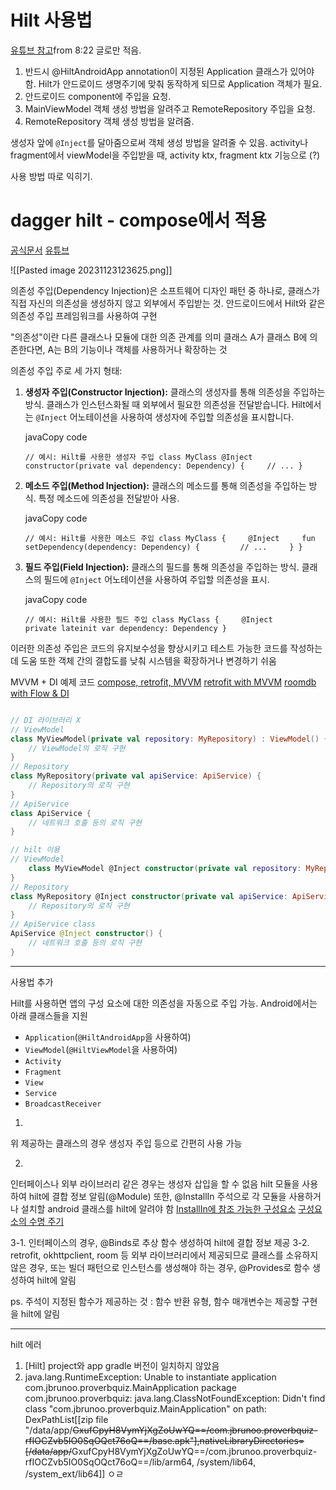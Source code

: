 # Hilt 사용법

[유튜브 참고](https://www.youtube.com/watch?v=wZn-zpwvxCU)from 8:22 글로만 적음.
1. 반드시 @HiltAndroidApp annotation이 지정된 Application 클래스가 있어야 함.
	Hilt가 안드로이드 생명주기에 맞춰 동작하게 되므로 Application 객체가 필요.
2. 안드로이드 component에 주입을 요청.
3. MainViewModel 객체 생성 방법을 알려주고 RemoteRepository 주입을 요청.
4. RemoteRepository 객체 생성 방법을 알려줌.

생성자 앞에 `@Inject`를 달아줌으로써 객체 생성 방법을 알려줄 수 있음.
activity나 fragment에서 viewModel을 주입받을 때, activity ktx, fragment ktx 기능으로 (?)

사용 방법 따로 익히기.

# dagger hilt - compose에서 적용
[공식문서](https://developer.android.com/training/dependency-injection/hilt-android?hl=ko#kotlin)
[유튜브](https://www.youtube.com/watch?v=bbMsuI2p1DQ)

![[Pasted image 20231123123625.png]]

  
의존성 주입(Dependency Injection)은 소프트웨어 디자인 패턴 중 하나로, 클래스가 직접 자신의 의존성을 생성하지 않고 외부에서 주입받는 것. 안드로이드에서 Hilt와 같은 의존성 주입 프레임워크를 사용하여 구현

"의존성"이란 다른 클래스나 모듈에 대한 의존 관계를 의미
클래스 A가 클래스 B에 의존한다면, A는 B의 기능이나 객체를 사용하거나 확장하는 것

의존성 주입 주로 세 가지 형태:

1. **생성자 주입(Constructor Injection):** 클래스의 생성자를 통해 의존성을 주입하는 방식. 클래스가 인스턴스화될 때 외부에서 필요한 의존성을 전달받습니다. Hilt에서는 `@Inject` 어노테이션을 사용하여 생성자에 주입할 의존성을 표시합니다.
    
    javaCopy code
    
    `// 예시: Hilt를 사용한 생성자 주입 class MyClass @Inject constructor(private val dependency: Dependency) {     // ... }`
    
2. **메소드 주입(Method Injection):** 클래스의 메소드를 통해 의존성을 주입하는 방식. 특정 메소드에 의존성을 전달받아 사용.
    
    javaCopy code
    
    `// 예시: Hilt를 사용한 메소드 주입 class MyClass {     @Inject     fun setDependency(dependency: Dependency) {         // ...     } }`
    
3. **필드 주입(Field Injection):** 클래스의 필드를 통해 의존성을 주입하는 방식. 클래스의 필드에 `@Inject` 어노테이션을 사용하여 주입할 의존성을 표시.
    
    javaCopy code
    
    `// 예시: Hilt를 사용한 필드 주입 class MyClass {     @Inject     private lateinit var dependency: Dependency }`
    


이러한 의존성 주입은 코드의 유지보수성을 향상시키고 테스트 가능한 코드를 작성하는데 도움
또한 객체 간의 결합도를 낮춰 시스템을 확장하거나 변경하기 쉬움


MVVM  + DI 예제 코드
[compose, retrofit, MVVM](https://medium.com/@jecky999/building-an-android-app-with-jetpack-compose-retrofit-and-mvvm-architecture-12a5e03eb03a)
[retrofit with MVVM](https://saurabhjadhavblogs.com/retrofit-with-mvvm-in-jetpack-compose) 
[roomdb with Flow & DI](https://saurabhjadhavblogs.com/compose-mvvm-roomdb-with-flow-and-di)


```kotlin

// DI 라이브러리 X
// ViewModel 
class MyViewModel(private val repository: MyRepository) : ViewModel() { 
	// ViewModel의 로직 구현 
} 
// Repository 
class MyRepository(private val apiService: ApiService) { 
	// Repository의 로직 구현 
} 
// ApiService 
class ApiService { 
	// 네트워크 호출 등의 로직 구현 
}

// hilt 이용
// ViewModel 
	class MyViewModel @Inject constructor(private val repository: MyRepository) : ViewModel() { // ViewModel의 로직 구현 
} 
// Repository 
class MyRepository @Inject constructor(private val apiService: ApiService) { 
	// Repository의 로직 구현 
} 
// ApiService class 
ApiService @Inject constructor() { 
	// 네트워크 호출 등의 로직 구현 
}
```


- - -
사용법 추가

Hilt를 사용하면 앱의 구성 요소에 대한 의존성을 자동으로 주입 가능.
Android에서는 아래 클래스들을 지원
- `Application`(`@HiltAndroidApp`을 사용하여)
- `ViewModel`(`@HiltViewModel`을 사용하여)
- `Activity`
- `Fragment`
- `View`
- `Service`
- `BroadcastReceiver`

1.
위 제공하는 클래스의 경우 생성자 주입 등으로 간편히 사용 가능

2.
인터페이스나 외부 라이브러리 같은 경우는 생성자 삽입을 할 수 없음
hilt 모듈을 사용하여 hilt에 결합 정보 알림(@Module)
또한, @InstallIn 주석으로 각 모듈을 사용하거나 설치할 android 클래스를 hilt에 알려야 함
[InstallIn에 참조 가능한 구성요소](https://developer.android.com/training/dependency-injection/hilt-android?hl=ko#generated-components) [구성요소의 수명 주기](https://developer.android.com/training/dependency-injection/hilt-android?hl=ko#component-lifetimes)

3-1.
인터페이스의 경우, @Binds로 추상 함수 생성하여 hilt에 결합 정보 제공
3-2.
retrofit, okhttpclient, room 등 외부 라이브러리에서 제공되므로 클래스를 소유하지 않은 경우,
또는 빌더 패턴으로 인스턴스를 생성해야 하는 경우,
@Provides로 함수 생성하여 hilt에 알림

ps. 주석이 지정된 함수가 제공하는 것 : 함수 반환 유형, 함수 매개변수는 제공할 구현을 hilt에 알림


- - -
hilt 에러
1. \[Hilt]
	project와 app gradle 버전이 일치하지 않았음
2. java.lang.RuntimeException: Unable to instantiate application com.jbrunoo.proverbquiz.MainApplication package com.jbrunoo.proverbquiz: java.lang.ClassNotFoundException: Didn't find class "com.jbrunoo.proverbquiz.MainApplication" on path: DexPathList[[zip file "/data/app/~~GxufCpyH8VymYjXgZoUwYQ==/com.jbrunoo.proverbquiz-rfIOCZvb5IO0SqOQct76oQ==/base.apk"],nativeLibraryDirectories=[/data/app/~~GxufCpyH8VymYjXgZoUwYQ==/com.jbrunoo.proverbquiz-rfIOCZvb5IO0SqOQct76oQ==/lib/arm64, /system/lib64, /system_ext/lib64]]
	ㅇㄹ